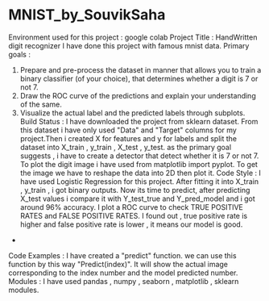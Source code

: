 # MNIST_by_SouvikSaha

Environment used for this project : 
  google colab
Project Title : 
  HandWritten digit recognizer
  I have done this project with famous mnist data.
Primary goals : 
  1. Prepare and pre-process the dataset in manner that allows you
  to train a binary classifier (of your choice), that determines
  whether a digit is 7 or not 7.
  2. Draw the ROC curve of the predictions and explain your
  understanding of the same.
  3. Visualize the actual label and the predicted labels through subplots.
Build Status : 
  I have downloaded the project from sklearn dataset. From this dataset i have only used "Data" and "Target" columns for my project.Then i created X for features and y 
  for labels and split the dataset into X_train , y_train , X_test , y_test.
  as the primary goal suggests , i have to create a detector that detect whether it is 7 or not 7.
  To plot the digit image i have used from matplotlib import pyplot. To get the image we have to reshape the data into 2D then plot it.
Code Style  : 
  I have used Logistic Regression for this project. After fitting it into X_train , y_train , i got binary outputs.
  Now its time to predict, after predicting X_test values i compare it with Y_test_true and Y_pred_model and i got around 96% accuracy. I plot a ROC curve to check TRUE POSITIVE
  RATES and FALSE POSITIVE RATES. I found out , true positive rate is higher and false positive rate is lower , it means our model is good.
  -
  Code Examples :
    I have created a "predict" function. we can use this function by this way "Predict(index)". It will show the actual image corresponding to the index number and the model 
    predicted number.
  Modules :
  I have used pandas , numpy , seaborn , matplotlib , sklearn modules.

